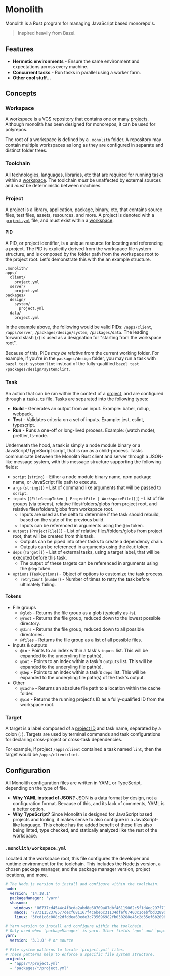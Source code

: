# Monolith

Monolith is a Rust program for managing JavaScript based monorepo's.

> Inspired heavily from Bazel.

## Features

- **Hermetic environments** - Ensure the same environment and expectations across every machine.
- **Concurrent tasks** - Run tasks in parallel using a worker farm.
- **Other cool stuff...**

## Concepts

### Workspace

A workspace is a VCS repository that contains one or many [projects](#project). Although monolith
has been designed for monorepos, it can be used for polyrepos.

The root of a workspace is defined by a `.monolith` folder. A repository may contain multiple
workspaces as long as they are configured in separate and distinct folder trees.

### Toolchain

All technologies, languages, libraries, etc that are required for running [tasks](#task) within a
[workspace](#workspace). The toolchain _must_ be unaffected by external sources and _must_ be
deterministic between machines.

### Project

A project is a library, application, package, binary, etc, that contains source files, test files,
assets, resources, and more. A project is denoted with a [`project.yml`](#projectyml) file, and must
exist within a [workspace](#workspace).

#### PID

A PID, or project identifier, is a unique resource for locating and referencing a project. The PID
is explicitly derived from the workspace file system structure, and is composed by the folder path
from the workspace root to the project root. Let's demonstrate this with the an example structure.

```
.monolith/
apps/
  client/
    project.yml
  server/
    project.yml
packages/
  design/
    system/
      project.yml
  data/
    project.yml
```

In the example above, the following would be valid PIDs: `/apps/client`, `/apps/server`,
`/packages/design/system`, `/packages/data`. The leading forward slash (`/`) is used as a
designation for "starting from the workspace root".

Because of this, PIDs _may be relative_ from the current working folder. For example, if you're in
the `packages/design` folder, you may run a task with `bazel test system:lint` instead of the
fully-qualified `bazel test /packages/design/system:lint`.

### Task

An action that can be ran within the context of a [project](#project), and are configured through a
[`tasks.ts`](#tasksts) file. Tasks are separated into the following types:

- **Build** - Generates an output from an input. Example: babel, rollup, webpack.
- **Test** - Validates criteria on a set of inputs. Example: jest, eslint, typescript.
- **Run** - Runs a one-off or long-lived process. Example: (watch mode), prettier, ts-node.

Underneath the hood, a task is simply a node module binary or a JavaScript/TypeScript script, that
is ran as a child-process. Tasks communicate between the Monolith Rust client and server through a
JSON-like message system, with this message structure supporting the following fields:

- `script` (`string`) - Either a node module binary name, npm package name, or JavaScript file path
  to execute.
- `args` (`string[]`) - List of command like arguments that will be passed to `script`.
- `inputs` (`(FileGroupToken | ProjectFile | WorkspaceFile)[]`) - List of file groups (via tokens),
  relative files/folders/globs from project root, and relative files/folders/globs from workspace
  root.
  - Inputs are used as the delta to determine if the task should rebuild, based on the state of the
    previous build.
  - Inputs can be referenced in arguments using the `@in` token.
- `outputs` (`ProjectFile[]`) - List of relative files/folders/globs from project root, that will be
  created from this task.
  - Outputs can be piped into other tasks to create a dependency chain.
  - Outputs can be referenced in arguments using the `@out` token.
- `deps` (`Target[]`) - List of external tasks, using a target label, that will be executed before
  this task.
  - The output of these targets can be referenced in arguments using the `@dep` token.
- `options` (`TaskOptions`) - Object of options to customize the task process.
  - `retryCount` (`number`) - Number of times to retry the task before ultimately failing.

#### Tokens

- File groups
  - `@glob` - Returns the file group as a glob (typically as-is).
  - `@root` - Returns the file group, reduced down to the lowest possible directory.
  - `@dirs` - Returns the file group, reduced down to all possible directories.
  - `@files` - Returns the file group as a list of all possible files.
- Inputs & outputs
  - `@in` - Points to an index within a task's `inputs` list. This will be expanded to the
    underyling file path(s).
  - `@out` - Points to an index within a task's `outputs` list. This will be expanded to the
    underyling file path(s).
  - `@dep` - Points to an index within a task's `deps` list. This will be expanded to the underyling
    file path(s) of the task's output.
- Other
  - `@cache` - Returns an absolute file path to a location within the cache folder.
  - `@pid` - Returns the running project's ID as a fully-qualified ID from the workspace root.

### Target

A target is a label composed of a [project ID](#pid) and task name, separated by a colon (`:`).
Targets are used by terminal commands and task configurations for declaring cross-project or
cross-task dependencies.

For example, if project `/apps/client` contained a task named `lint`, then the target would be
`/apps/client:lint`.

## Configuration

All Monolith configuration files are written in YAML or TypeScript, depending on the type of file.

- **Why YAML instead of JSON?** JSON is a data format by design, not a configuration format. Because
  of this, and its lack of comments, YAML is a better option.
- **Why TypeScript?** Since Monolith is designed for JavaScript based projects and tooling, it makes
  sense to also configure in a JavaScript-like language. This choice has the added benefit of these
  files also being linted, type checked, and statically analyzed like the rest of the workspace.

### `.monolith/workspace.yml`

Located at the workspace root, this file configures the developer and runtime environment for the
toolchain. This includes the Node.js version, a chosen package manager, and the package manager
version, project locations, and more.

```yaml
# The Node.js version to install and configure within the toolchain.
node:
  version: '14.18.1'
  packageManager: 'yarn'
  shasums:
    windows: '86737cd4544c4f8cda2abd8e60709a87dbf46119062c5f1d4ec297f71a9e204b'
    macos: '78731152378577decf681167f4c6be6c31134dfef07403c1cebfbd3289d3886f'
    linux: '3fcd1c6c008c2dfddea60ede3c735696982fb038288e45c2d35ef6b2098c8220'

# Yarn version to install and configure within the toolchain.
# Only used when `packageManager` is yarn. Other fields `npm` and `pnpm` also exist.
yarn:
  version: '3.1.0' # or source

# File system patterns to locate `project.yml` files.
# These patterns help to enforce a specific file system structure.
projects:
  - 'apps/*/project.yml'
  - 'packages/*/project.yml'
```

